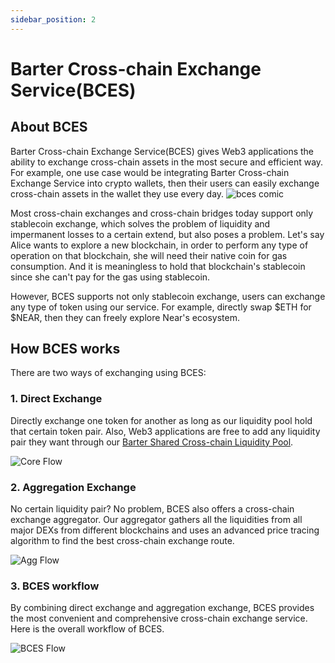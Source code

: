 ```yaml
---
sidebar_position: 2
---
```

# Barter Cross-chain Exchange Service(BCES)

## About BCES
Barter Cross-chain Exchange Service(BCES) gives Web3 applications the ability to exchange cross-chain assets in the most secure and efficient way. For example, one use case would be integrating Barter Cross-chain Exchange Service into crypto wallets, then their users can easily exchange cross-chain assets in the wallet they use every day. 
![bces comic](/img/barter/bces-comic.png "bces comic")

Most cross-chain exchanges and cross-chain bridges today support only stablecoin exchange, which solves the problem of liquidity and impermanent losses to a certain extend, but also poses a problem. Let's say Alice wants to explore a new blockchain, in order to perform any type of operation on that blockchain, she will need their native coin for gas consumption. And it is meaningless to hold that blockchain's stablecoin since she can't pay for the gas using stablecoin. 

However, BCES supports not only stablecoin exchange, users can exchange any type of token using our service. For example, directly swap $ETH for $NEAR, then they can freely explore Near's ecosystem.  

## How BCES works
There are two ways of exchanging using BCES:
### **1. Direct Exchange**  
Directly exchange one token for another as long as our liquidity pool hold that certain token pair. Also, Web3 applications are free to add any liquidity pair they want through our [Barter Shared Cross-chain Liquidity Pool](/Products/BSLP). 

![Core Flow](/img/barter/core.png "Core Flow")

### **2. Aggregation Exchange**
No certain liquidity pair? No problem, BCES also offers a cross-chain exchange aggregator. Our aggregator gathers all the liquidities from all major DEXs from different blockchains and uses an advanced price tracing algorithm to find the best cross-chain exchange route.

![Agg Flow](/img/barter/aggregator.png "Aggg Flow")


### **3. BCES workflow**
By combining direct exchange and aggregation exchange, BCES provides the most convenient and comprehensive cross-chain exchange service. Here is the overall workflow of BCES.

![BCES Flow](/img/barter/flow.png "BCES Flow")